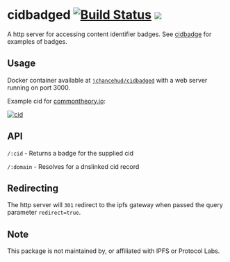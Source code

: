 # cidbadged [![Build Status](https://travis-ci.org/jchancehud/cidbadged.svg?branch=master)](https://travis-ci.org/jchancehud/cidbadged) [![](https://images.microbadger.com/badges/image/jchancehud/cidbadged.svg)](https://hub.docker.com/r/jchancehud/cidbadged/ "See docker hub for more information")

A http server for accessing content identifier badges. See [cidbadge](https://github.com/jchancehud/cidbadge) for examples of badges.

## Usage

Docker container available at [`jchancehud/cidbadged`](https://hub.docker.com/r/jchancehud/cidbadged/) with a web server running on port 3000.

Example cid for [commontheory.io](https://commontheory.io):

[![cid](https://dnslink-cid-badge.commontheory.io/commontheory.io)](https://dnslink-cid-badge.commontheory.io/commontheory.io?redirect=true)

## API

`/:cid` - Returns a badge for the supplied cid

`/:domain` - Resolves for a dnslinked cid record

## Redirecting

The http server will `301` redirect to the ipfs gateway when passed the query parameter `redirect=true`.

## Note

This package is not maintained by, or affiliated with IPFS or Protocol Labs.
